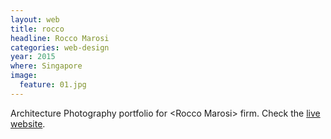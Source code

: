 ```yaml
---
layout: web
title: rocco
headline: Rocco Marosi
categories: web-design
year: 2015
where: Singapore
image:
  feature: 01.jpg
---
```

Architecture Photography portfolio for &lt;Rocco Marosi&gt; firm.
Check the [live website](http://roccomarosi.com).
